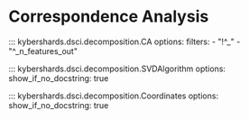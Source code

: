 # Correspondence Analysis

::: kybershards.dsci.decomposition.CA
    options:
        filters:
            - "!^_"
            - "^_n_features_out"

::: kybershards.dsci.decomposition.SVDAlgorithm
    options:
      show_if_no_docstring: true

::: kybershards.dsci.decomposition.Coordinates
    options:
      show_if_no_docstring: true
